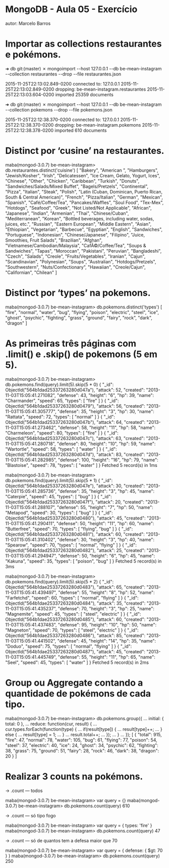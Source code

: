 # MongoDB - Aula 05 - Exercício

autor: Marcelo Barros

# Importar as collections restaurantes e pokémons.
➜  db git:(master) ✗ mongoimport --host 127.0.0.1 --db be-mean-instagram --collection restaurantes --drop --file restaurantes.json

2015-11-25T22:13:02.849-0200	connected to: 127.0.0.1
2015-11-25T22:13:02.849-0200	dropping: be-mean-instagram.restaurantes
2015-11-25T22:13:03.604-0200	imported 25359 documents


➜  db git:(master) ✗ mongoimport --host 127.0.0.1 --db be-mean-instagram --collection pokemons --drop --file pokemons.json

2015-11-25T22:12:38.370-0200	connected to: 127.0.0.1
2015-11-25T22:12:38.370-0200	dropping: be-mean-instagram.pokemons
2015-11-25T22:12:38.378-0200	imported 610 documents


# Distinct por ‘cusine’ na restaurantes.
maba(mongod-3.0.7) be-mean-instagram> db.restaurantes.distinct('cuisine')
[
  "Bakery",
  "American ",
  "Hamburgers",
  "Jewish/Kosher",
  "Irish",
  "Delicatessen",
  "Ice Cream, Gelato, Yogurt, Ices",
  "Chinese",
  "Other",
  "Chicken",
  "Caribbean",
  "Turkish",
  "Donuts",
  "Sandwiches/Salads/Mixed Buffet",
  "Bagels/Pretzels",
  "Continental",
  "Pizza",
  "Italian",
  "Steak",
  "Polish",
  "Latin (Cuban, Dominican, Puerto Rican, South & Central American)",
  "French",
  "Pizza/Italian",
  "German",
  "Mexican",
  "Spanish",
  "Café/Coffee/Tea",
  "Pancakes/Waffles",
  "Soul Food",
  "Tex-Mex",
  "Hotdogs",
  "Seafood",
  "Greek",
  "Not Listed/Not Applicable",
  "African",
  "Japanese",
  "Indian",
  "Armenian",
  "Thai",
  "Chinese/Cuban",
  "Mediterranean",
  "Korean",
  "Bottled beverages, including water, sodas, juices, etc.",
  "Russian",
  "Eastern European",
  "Middle Eastern",
  "Asian",
  "Ethiopian",
  "Vegetarian",
  "Barbecue",
  "Egyptian",
  "English",
  "Sandwiches",
  "Portuguese",
  "Indonesian",
  "Chinese/Japanese",
  "Filipino",
  "Juice, Smoothies, Fruit Salads",
  "Brazilian",
  "Afghan",
  "Vietnamese/Cambodian/Malaysia",
  "CafÃ©/Coffee/Tea",
  "Soups & Sandwiches",
  "Tapas",
  "Moroccan",
  "Pakistani",
  "Peruvian",
  "Bangladeshi",
  "Czech",
  "Salads",
  "Creole",
  "Fruits/Vegetables",
  "Iranian",
  "Cajun",
  "Scandinavian",
  "Polynesian",
  "Soups",
  "Australian",
  "Hotdogs/Pretzels",
  "Southwestern",
  "Nuts/Confectionary",
  "Hawaiian",
  "Creole/Cajun",
  "Californian",
  "Chilean"
]

# Distinct por ‘types’ na pokemons.
maba(mongod-3.0.7) be-mean-instagram> db.pokemons.distinct('types')
[
  "fire",
  "normal",
  "water",
  "bug",
  "flying",
  "poison",
  "electric",
  "steel",
  "ice",
  "ghost",
  "psychic",
  "fighting",
  "grass",
  "ground",
  "fairy",
  "rock",
  "dark",
  "dragon"
]

# As primeiras três páginas com .limit() e .skip() de pokemons (5 em 5).
maba(mongod-3.0.7) be-mean-instagram> db.pokemons.find(query).limit(5).skip(5 * 0)
{
  "_id": ObjectId("564b1dad25337263280d047a"),
  "attack": 52,
  "created": "2013-11-03T15:05:41.271082",
  "defense": 43,
  "height": "6",
  "hp": 39,
  "name": "Charmander",
  "speed": 65,
  "types": [
    "fire"
  ]
}
{
  "_id": ObjectId("564b1dad25337263280d0479"),
  "attack": 56,
  "created": "2013-11-03T15:05:41.305777",
  "defense": 35,
  "height": "3",
  "hp": 30,
  "name": "Rattata",
  "speed": 72,
  "types": [
    "normal"
  ]
}
{
  "_id": ObjectId("564b1dad25337263280d047b"),
  "attack": 64,
  "created": "2013-11-03T15:05:41.273462",
  "defense": 58,
  "height": "11",
  "hp": 58,
  "name": "Charmeleon",
  "speed": 80,
  "types": [
    "fire"
  ]
}
{
  "_id": ObjectId("564b1dad25337263280d047c"),
  "attack": 63,
  "created": "2013-11-03T15:05:41.280718",
  "defense": 80,
  "height": "10",
  "hp": 59,
  "name": "Wartortle",
  "speed": 58,
  "types": [
    "water"
  ]
}
{
  "_id": ObjectId("564b1dad25337263280d047d"),
  "attack": 83,
  "created": "2013-11-03T15:05:41.282985",
  "defense": 100,
  "height": "16",
  "hp": 79,
  "name": "Blastoise",
  "speed": 78,
  "types": [
    "water"
  ]
}
Fetched 5 record(s) in 1ms

maba(mongod-3.0.7) be-mean-instagram> db.pokemons.find(query).limit(5).skip(5 * 1)
{
  "_id": ObjectId("564b1dad25337263280d047e"),
  "attack": 30,
  "created": "2013-11-03T15:05:41.285736",
  "defense": 35,
  "height": "3",
  "hp": 45,
  "name": "Caterpie",
  "speed": 45,
  "types": [
    "bug"
  ]
}
{
  "_id": ObjectId("564b1dad25337263280d047f"),
  "attack": 20,
  "created": "2013-11-03T15:05:41.288107",
  "defense": 55,
  "height": "7",
  "hp": 50,
  "name": "Metapod",
  "speed": 30,
  "types": [
    "bug"
  ]
}
{
  "_id": ObjectId("564b1dad25337263280d0480"),
  "attack": 45,
  "created": "2013-11-03T15:05:41.290411",
  "defense": 50,
  "height": "11",
  "hp": 60,
  "name": "Butterfree",
  "speed": 70,
  "types": [
    "flying",
    "bug"
  ]
}
{
  "_id": ObjectId("564b1dad25337263280d0481"),
  "attack": 60,
  "created": "2013-11-03T15:05:41.310402",
  "defense": 30,
  "height": "3",
  "hp": 40,
  "name": "Spearow",
  "speed": 70,
  "types": [
    "normal",
    "flying"
  ]
}
{
  "_id": ObjectId("564b1dad25337263280d0482"),
  "attack": 25,
  "created": "2013-11-03T15:05:41.294947",
  "defense": 50,
  "height": "6",
  "hp": 45,
  "name": "Kakuna",
  "speed": 35,
  "types": [
    "poison",
    "bug"
  ]
}
Fetched 5 record(s) in 3ms

maba(mongod-3.0.7) be-mean-instagram> db.pokemons.find(query).limit(5).skip(5 * 2)
{
  "_id": ObjectId("564b1dae25337263280d0483"),
  "attack": 65,
  "created": "2013-11-03T15:05:41.439497",
  "defense": 55,
  "height": "8",
  "hp": 52,
  "name": "Farfetchd",
  "speed": 60,
  "types": [
    "normal",
    "flying"
  ]
}
{
  "_id": ObjectId("564b1dae25337263280d0484"),
  "attack": 35,
  "created": "2013-11-03T15:05:41.435237",
  "defense": 70,
  "height": "3",
  "hp": 25,
  "name": "Magnemite",
  "speed": 45,
  "types": [
    "steel",
    "electric"
  ]
}
{
  "_id": ObjectId("564b1dae25337263280d0485"),
  "attack": 60,
  "created": "2013-11-03T15:05:41.437483",
  "defense": 95,
  "height": "10",
  "hp": 50,
  "name": "Magneton",
  "speed": 70,
  "types": [
    "steel",
    "electric"
  ]
}
{
  "_id": ObjectId("564b1dae25337263280d0486"),
  "attack": 85,
  "created": "2013-11-03T15:05:41.441502",
  "defense": 45,
  "height": "14",
  "hp": 35,
  "name": "Doduo",
  "speed": 75,
  "types": [
    "normal",
    "flying"
  ]
}
{
  "_id": ObjectId("564b1dae25337263280d0487"),
  "attack": 45,
  "created": "2013-11-03T15:05:41.445749",
  "defense": 55,
  "height": "11",
  "hp": 65,
  "name": "Seel",
  "speed": 45,
  "types": [
    "water"
  ]
}
Fetched 5 record(s) in 2ms


# Group ou Aggregate contando a quantidade de pokémons de cada tipo.
maba(mongod-3.0.7) be-mean-instagram> db.pokemons.group({
... initial: { total: 0 },
... reduce: function(cur, result) {
... cur.types.forEach(function(type) {
... if(result[type]) {
... result[type]++;
... } else {
... result[type] = 1;
... }
... result.total++;
... });
... }
... });
[
  {
    "total": 915,
    "fire": 47,
    "normal": 78,
    "water": 105,
    "bug": 61,
    "flying": 77,
    "poison": 54,
    "steel": 37,
    "electric": 40,
    "ice": 24,
    "ghost": 34,
    "psychic": 62,
    "fighting": 38,
    "grass": 75,
    "ground": 51,
    "fairy": 28,
    "rock": 46,
    "dark": 38,
    "dragon": 20
  }
]


# Realizar 3 counts na pokémons.
-> .count — todos

maba(mongod-3.0.7) be-mean-instagram> var query = {}
maba(mongod-3.0.7) be-mean-instagram> db.pokemons.count(query)
610

-> .count — só tipo fogo

maba(mongod-3.0.7) be-mean-instagram> var query = { types: 'fire' }
maba(mongod-3.0.7) be-mean-instagram> db.pokemons.count(query)
47

-> .count — só de quantos tem a defesa maior que 70

maba(mongod-3.0.7) be-mean-instagram> var query = { defense: { $gt: 70 } }
maba(mongod-3.0.7) be-mean-instagram> db.pokemons.count(query)
250